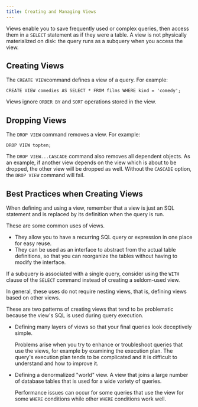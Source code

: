```yaml
---
title: Creating and Managing Views 
---
```


Views enable you to save frequently used or complex queries, then access them in a `SELECT` statement as if they were a table. A view is not physically materialized on disk: the query runs as a subquery when you access the view.

## Creating Views 

The `CREATE VIEW`command defines a view of a query. For example:

```
CREATE VIEW comedies AS SELECT * FROM films WHERE kind = 'comedy';
```

Views ignore `ORDER BY` and `SORT` operations stored in the view.

## Dropping Views 

The `DROP VIEW` command removes a view. For example:

```
DROP VIEW topten;
```

The `DROP VIEW...CASCADE` command also removes all dependent objects. As an example, if another view depends on the view which is about to be dropped, the other view will be dropped as well. Without the `CASCADE` option, the `DROP VIEW` command will fail.

## Best Practices when Creating Views 

When defining and using a view, remember that a view is just an SQL statement and is replaced by its definition when the query is run.

These are some common uses of views.

- They allow you to have a recurring SQL query or expression in one place for easy reuse.
- They can be used as an interface to abstract from the actual table definitions, so that you can reorganize the tables without having to modify the interface.

If a subquery is associated with a single query, consider using the `WITH` clause of the `SELECT` command instead of creating a seldom-used view.

In general, these uses do not require nesting views, that is, defining views based on other views.

These are two patterns of creating views that tend to be problematic because the view's SQL is used during query execution.

- Defining many layers of views so that your final queries look deceptively simple.

    Problems arise when you try to enhance or troubleshoot queries that use the views, for example by examining the execution plan. The query's execution plan tends to be complicated and it is difficult to understand and how to improve it.

- Defining a denormalized "world" view. A view that joins a large number of database tables that is used for a wide variety of queries.

    Performance issues can occur for some queries that use the view for some `WHERE` conditions while other `WHERE` conditions work well.
